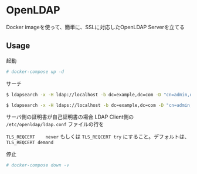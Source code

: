 # OpenLDAP

Docker imageを使って、簡単に、SSLに対応したOpenLDAP Serverを立てる

## Usage

起動
```bash
# docker-compose up -d
```

サーチ
```bash
$ ldapsearch -x -H ldap://localhost -b dc=example,dc=com -D "cn=admin,dc=example,dc=com" -w password
```
```bash
$ ldapsearch -x -H ldaps://localhost -b dc=example,dc=com -D "cn=admin,dc=example,dc=com" -w password
```

サーバ側の証明書が自己証明書の場合
LDAP Client側の　`/etc/openldap/ldap.conf` ファイルの行を

`TLS_REQCERT	never`
もしくは
`
TLS_REQCERT	try
`
にすること。デフォルトは、
`
TLS_REQCERT	demand
`

停止
```bash
# docker-compose down -v
```

